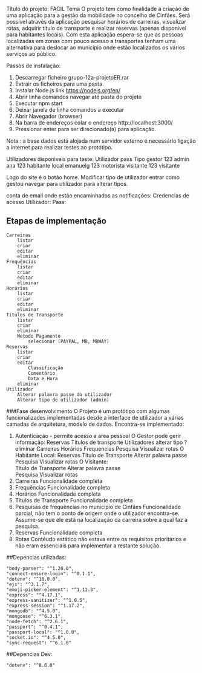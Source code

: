 Título do projeto: FACIL
Tema
O projeto tem como finalidade a criação de uma aplicação para a gestão da mobilidade no concelho de Cinfães.
Será possível através da aplicação pesquisar horários de carreiras, visualizar rotas, adquirir título de transporte e realizar reservas (apenas disponivel para habitantes locais).
Com esta aplicação espera-se que as pessoas localizadas em zonas com pouco acesso a transportes tenham uma alternativa para deslocar ao município onde estão localizados os vários serviços ao público.

Passos de instalação:
1. Descarregar ficheiro grupo-12a-projetoER.rar
2. Extrair os ficheiros para uma pasta.
3. Instalar Node.js link https://nodejs.org/en/
4. Abrir linha comandos navegar até pasta do projeto
5. Executar npm start
6. Deixar janela de linha comandos a executar
7. Abrir Navegador (browser)
8. Na barra de endereços colar o endereço http://localhost:3000/
9. Pressionar enter para ser direcionado(a) para aplicação.

Nota.: a base dados está alojada num servidor externo é necessário ligação a internet para realizar testes ao protótipo.

Utilizadores disponiveis para teste:
Utilizador      pass     Tipo
gestor          123      admin
ana             123      habitante local
emanuelg        123      motorista
visitante       123      visitante

Logo do site é o botão home.
Modificar tipo de utilizador entrar como gestou navegar para utilizador para alterar tipos.

conta de email onde estão encaminhados as notificações:
Credencias de acesso
Utilizador:
Pass:

## Etapas de implementação

    Carreiras
        listar
        criar
        editar
        eliminar
    Frequências
        listar
        criar
        editar
        eliminar
    Horários
        listar
        criar
        editar
        eliminar
    Titulos de Transporte
        listar
        criar        
        eliminar
        Metodo Pagamento
            selecionar (PAYPAL, MB, MBWAY)
    Reservas
        listar
        criar
        editar
            Classificação
            Comentário
            Data e Hora
        eliminar
    Utilizador
        Alterar palavra passe do utilizador
        Alterar tipo de utilizador (admin)


 ###Fase desenvolvimento
 O Projeto é um protótipo com algumas funcionalizades implementadas desde a interface de utilizador a várias camadas de arquitetura, modelo de dados.
 Encontra-se implementado:
 1. Autenticação - permite acesso a área pessoal
        O Gestor pode gerir informação:
            Reservas
            Títulos de transporte
            Utilizadores
                alterar tipo
                ?eliminar
            Carreiras
            Horários
            Frequencias
            Pesquisa
            Visualizar rotas
        O Habitante Local:
            Reservas
            Título de Transporte
            Alterar palavra passe                                    
            Pesquisa
            Visualizar rotas
        O Visitante:            
            Título de Transporte
            Alterar palavra passe                                    
            Pesquisa
            Visualizar rotas
2. Carreiras
    Funcionalidade completa
3. Frequências
    Funcionalidade completa
4. Horários
    Funcionalidade completa
5. Títulos de Transporte
    Funcionalidade completa
6. Pesquisas de frequências no município de Cinfães
    Funcionalidade parcial, não tem o ponto de origem onde o utilizador encontra-se. Assume-se que ele está na localização da carreira sobre a qual faz a pesquisa.
7. Reservas
    Funcionalidade completa
8. Rotas
    Contéudo estático não estava entre os requisitos prioritários e não eram essenciais para implementar a restante solução.


##Depencias utilizadas:

    "body-parser": "^1.20.0",
    "connect-ensure-login": "^0.1.1",
    "dotenv": "^16.0.0",
    "ejs": "^3.1.7",
    "emoji-picker-element": "^1.11.3",
    "express": "^4.17.1",
    "express-sanitizer": "^1.0.5",
    "express-session": "^1.17.2",
    "mongodb": "^4.5.0",
    "mongoose": "^6.3.1",
    "node-fetch": "^2.6.1",
    "passport": "^0.4.1",
    "passport-local": "^1.0.0",
    "socket.io": "^4.5.0",
    "sync-request": "^6.1.0"

##Depencias Dev:

    "dotenv": "^8.6.0"


